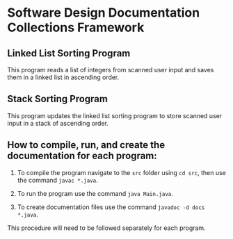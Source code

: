 # Software Design Documentation Collections Framework 

## Linked List Sorting Program
This program reads a list of integers from scanned user input and saves them in a linked list in ascending order.

## Stack Sorting Program
This program updates the linked list sorting program to store scanned user input in a stack of ascending order.

## How to compile, run, and create the documentation for each program: 

1. To compile the program navigate to the `src` folder using `cd src`, then use the command `javac *.java`.

2. To run the program use the command `java Main.java`.

3. To create documentation files use the command `javadoc -d docs *.java`.

This procedure will need to be followed separately for each program.
